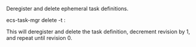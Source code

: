 Deregister and delete ephemeral task definitions.

ecs-task-mgr delete -t <family>:<revision>

This will deregister and delete the task definition, decrement revision by 1, and
repeat until revision 0.
